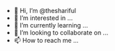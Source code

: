 - 👋 Hi, I’m @theshariful
- 👀 I’m interested in ...
- 🌱 I’m currently learning ...
- 💞️ I’m looking to collaborate on ...
- 📫 How to reach me ...

<!---
theshariful/theshariful is a ✨ special ✨ repository because its `README.md` (this file) appears on your GitHub profile.
You can click the Preview link to take a look at your changes.
--->
